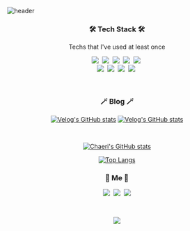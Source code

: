 ![header](https://capsule-render.vercel.app/api?type=soft&color=auto&height=150&section=header&text=ChaeriKim&fontSize=70&animation=twinkling)


<h3 align="center">🛠 Tech Stack 🛠</h3>

<p align="center"> Techs that I've used at least once </p>

<p align="center">
  <img src="https://img.shields.io/badge/Python-3766AB?style=flat-square&logo=Python&logoColor=white"/></a>&nbsp 
  <img src="https://img.shields.io/badge/Java-007396?style=flat-square&logo=Java&logoColor=white"/></a>&nbsp 
  <img src="https://img.shields.io/badge/C-A8B9CC?style=flat-square&logo=C&logoColor=white"/></a>&nbsp 
  <img src="https://img.shields.io/badge/Javascript-ffb13b?style=flat-square&logo=javascript&logoColor=white"/></a>&nbsp 
  <img src="https://img.shields.io/badge/css-1572B6?style=flat-square&logo=css3&logoColor=white"/></a>&nbsp 
  <br>
  <img src="https://img.shields.io/badge/Django-092E20?style=flat-square&logo=Django&logoColor=white"/></a>&nbsp 
  <img src="https://img.shields.io/badge/Mysql-E6B91E?style=flat-square&logo=MySql&logoColor=white"/></a>&nbsp 
  <img src="https://img.shields.io/badge/PostgreSQL-4169E1?style=flat-square&logo=PostgreSQL&logoColor=white"/></a>&nbsp 
  <img src="https://img.shields.io/badge/aws-333664?style=flat-square&logo=amazon-aws&logoColor=white"/></a>&nbsp 
  
</p>

<br>

<h3 align="center">🪄 Blog 🪄</h3>

<div align="center" style="text-align:center">

  [![Velog's GitHub stats](https://velog-readme-stats.vercel.app/api?name=chaeri93&tag=SMTP)](https://velog.io/@chaeri93)
  [![Velog's GitHub stats](https://velog-readme-stats.vercel.app/api?name=chaeri93)](https://velog.io/@chaeri93)

</div>

<br>
<div align="center" style="text-align:center">

  [![Chaeri's GitHub stats](https://github-readme-stats.vercel.app/api?username=chaeri93&theme=tokyonight)](https://github.com/anuraghazra/github-readme-stats)
</div>
<div align="center" style="text-align:center">
  
  [![Top Langs](https://github-readme-stats.vercel.app/api/top-langs/?username=chaeri93&layout=compact)](https://github.com/chaeri93/github-readme-stats)

</div>

<h3 align="center"> 🧸 Me 🧸 </h3>
<p align="center">
  <a href="https://velog.io/@chaeri93"><img src="https://img.shields.io/badge/Tech%20Blog-11B48A?style=flat-square&logo=Vimeo&logoColor=white&link=https://velog.io/@chaeri93"/></a>&nbsp
  <a href="https://www.instagram.com/chaeri93/"><img src="https://img.shields.io/badge/Instagram-E4405F?style=flat-square&logo=Instagram&logoColor=white&link=https://www.instagram.com/chaeri93/"/></a>&nbsp
  <a href="mailto:chaeri9813@gmail.com"><img src="https://img.shields.io/badge/Gmail-d14836?style=flat-square&logo=Gmail&logoColor=white&link=chaeri9813@gmail.com"/></a>
</p>
<br>

<p align="center">
  <a href="https://hits.seeyoufarm.com"><img src="https://hits.seeyoufarm.com/api/count/incr/badge.svg?url=https%3A%2F%2Fgithub.com%2Fchaeri93&count_bg=%23ED6DA3&title_bg=%2386757E&icon=github.svg&icon_color=%23E1DEDE&title=hits&edge_flat=false"/></a>
</p>



<!-- Here are some ideas to get you started:

- 🌱 I’m currently learning ...
- 👯 I’m looking to collaborate on ...
- 🤔 I’m looking for help with ...
- 💬 Ask me about ...
- 📫 How to reach me: ...
- 😄 Pronouns: ...
- ⚡ Fun fact: ...
 -->
